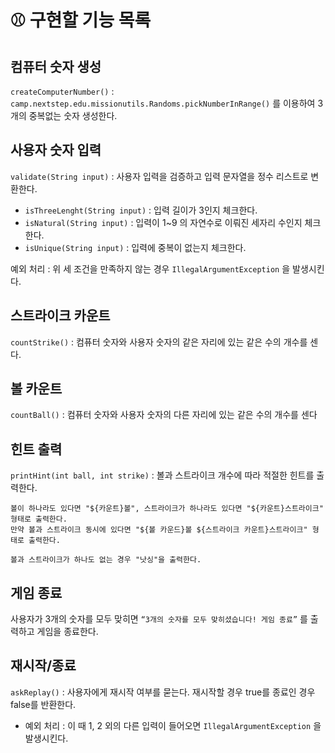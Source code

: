# ⚾️ 구현할 기능 목록 

## 컴퓨터 숫자 생성

`createComputerNumber()` : `camp.nextstep.edu.missionutils.Randoms.pickNumberInRange()` 를 이용하여 3개의 중복없는 숫자 생성한다. 

## 사용자 숫자 입력


`validate(String input)` : 사용자 입력을 검증하고 입력 문자열을 정수 리스트로 변환한다.  

- `isThreeLenght(String input)` : 입력 길이가 3인지 체크한다.
- `isNatural(String input)` : 입력이 1~9 의 자연수로 이뤄진 세자리 수인지 체크한다.
- `isUnique(String input)` : 입력에 중복이 없는지 체크한다.

예외 처리 : 위 세 조건을 만족하지 않는 경우 `IllegalArgumentException` 을 발생시킨다.

## 스트라이크 카운트

`countStrike()` : 컴퓨터 숫자와 사용자 숫자의 같은 자리에 있는 같은 수의 개수를 센다.

## 볼 카운트

`countBall()` : 컴퓨터 숫자와 사용자 숫자의 다른 자리에 있는 같은 수의 개수를 센다

## 힌트 출력

`printHint(int ball, int strike)` : 볼과 스트라이크 개수에 따라 적절한 힌트를 출력한다. 

    볼이 하나라도 있다면 "${카운트}볼", 스트라이크가 하나라도 있다면 "${카운트}스트라이크" 형태로 출력한다.
    만약 볼과 스트라이크 동시에 있다면 "${볼 카운드}볼 ${스트라이크 카운트}스트라이크" 형태로 출력한다.

    볼과 스트라이크가 하나도 없는 경우 "낫싱"을 출력한다.

## 게임 종료

사용자가 3개의 숫자를 모두 맞히면 `“3개의 숫자를 모두 맞히셨습니다! 게임 종료”` 를 출력하고 게임을 종료한다.

## 재시작/종료

`askReplay()` : 사용자에게 재시작 여부를 묻는다. 재시작할 경우 true를 종료인 경우 false를 반환한다.
* 예외 처리 : 
이 때 1, 2 외의 다른 입력이 들어오면 `IllegalArgumentException` 을 발생시킨다. 
